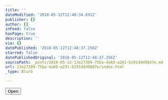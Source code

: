 ```yaml
---
title: ''
dateModified: '2018-05-12T12:48:34.691Z'
publisher: {}
author: []
inFeed: false
hasPage: true
description: ''
via: {}
datePublished: '2018-05-12T12:48:37.256Z'
starred: false
datePublishedOriginal: '2018-05-12T12:48:37.256Z'
sourcePath: _posts/2018-05-12-13e27309-75ba-4a69-a291-b29149d98d7e.md
url: 13e27309-75ba-4a69-a291-b29149d98d7e/index.html
_type: Blurb

---
```

<button data-role="cta" style="">Open</button>